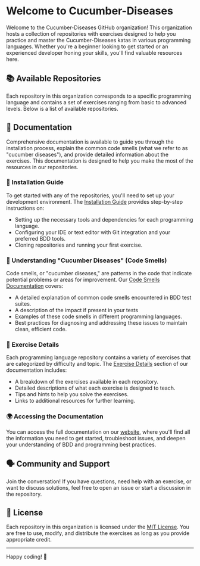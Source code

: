 # Welcome to Cucumber-Diseases

Welcome to the Cucumber-Diseases GitHub organization! This organization hosts a collection of repositories with exercises designed to help you practice and master the Cucumber-Diseases katas in various programming languages. Whether you're a beginner looking to get started or an experienced developer honing your skills, you'll find valuable resources here.

## 📚 Available Repositories

Each repository in this organization corresponds to a specific programming language and contains a set of exercises ranging from basic to advanced levels. Below is a list of available repositories.

## 📄 Documentation

Comprehensive documentation is available to guide you through the installation process, explain the common code smells (what we refer to as "cucumber diseases"), and provide detailed information about the exercises. This documentation is designed to help you make the most of the resources in our repositories.

### 🔧 Installation Guide

To get started with any of the repositories, you'll need to set up your development environment. The [Installation Guide](https://cucumber-diseases.github.io/repos/) provides step-by-step instructions on:

- Setting up the necessary tools and dependencies for each programming language.
- Configuring your IDE or text editor with Git integration and your preferred BDD tools.
- Cloning repositories and running your first exercise.

### 🦠 Understanding "Cucumber Diseases" (Code Smells)

Code smells, or "cucumber diseases," are patterns in the code that indicate potential problems or areas for improvement. Our [Code Smells Documentation](https://cucumber-diseases.github.io/smells/) covers:

- A detailed explanation of common code smells encountered in BDD test suites.
- A description of the impact if present in your tests
- Examples of these code smells in different programming languages.
- Best practices for diagnosing and addressing these issues to maintain clean, efficient code.

### 📝 Exercise Details

Each programming language repository contains a variety of exercises that are categorized by difficulty and topic. The [Exercise Details](https://yourwebsite.com/exercises) section of our documentation includes:

- A breakdown of the exercises available in each repository.
- Detailed descriptions of what each exercise is designed to teach.
- Tips and hints to help you solve the exercises.
- Links to additional resources for further learning.

### 🌍 Accessing the Documentation

You can access the full documentation on our [website](https://cucumber-diseases.github.io/), where you'll find all the information you need to get started, troubleshoot issues, and deepen your understanding of BDD and programming best practices.

## 🗣 Community and Support

Join the conversation! If you have questions, need help with an exercise, or want to discuss solutions, feel free to open an issue or start a discussion in the repository.

## 📄 License

Each repository in this organization is licensed under the [MIT License](LICENSE). You are free to use, modify, and distribute the exercises as long as you provide appropriate credit.

---

Happy coding! 🚀

